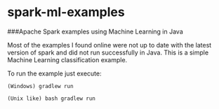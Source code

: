# spark-ml-examples
###Apache Spark examples using Machine Learning in Java

Most of the examples I found online were not up to date with the latest version of spark and did not run successfully in Java.
This is a simple Machine Learning classification example.

To run the example just execute:

    (Windows) gradlew run

    (Unix like) bash gradlew run